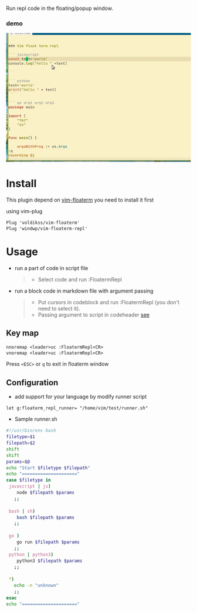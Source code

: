 # 
Run repl code in the floating/popup window.

### demo
![markdown](./screenshot/markdown_demo.gif)

# Install

This plugin depend on [vim-floaterm](https://github.com/voldikss/vim-floaterm) you need to install it first

using vim-plug

``` vim
Plug 'voldikss/vim-floaterm'
Plug 'windwp/vim-floaterm-repl'
```

# Usage
* run a part of code in script file
  > - Select code and run :FloatermRepl 

* run a block code in markdown file with argument passing
  > - Put cursors in codeblock and run :FloatermRepl (you don't need to select it).
  > - Passing argument to script in codeheader [see](#demo) 

## Key map
``` vim
nnoremap <leader>uc :FloatermRepl<CR>
vnoremap <leader>uc :FloatermRepl<CR>
```
 Press `<ESC>` or `q` to exit in floaterm window

## Configuration

* add support for your language by modify runner script

```vim
let g:floaterm_repl_runner= "/home/vim/test/runner.sh"
```

* Sample runner.sh
 ``` bash 
#!/usr/bin/env bash
filetype=$1
filepath=$2
shift
shift
params=$@
echo "Start $filetype $filepath"
echo "====================="
case $filetype in
  javascript | js)
     node $filepath $params
    ;;

  bash | sh)
     bash $filepath $params
    ;;

  go )
     go run $filepath $params
    ;;
  python | python3) 
     python3 $filepath $params
    ;;

  *)
    echo -n "unknown"
    ;;
esac
echo "====================="

 ```
